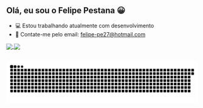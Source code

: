 ## Olá, eu sou o Felipe Pestana 😀

- 💻 Estou trabalhando atualmente com desenvolvimento
- 📩 Contate-me pelo email: felipe-pe27@hotmail.com

 <div style="display: inline_block">
 <a href="https://github.com/DEV-AndreSilva">
   <img align="center" height="150" src="https://github-readme-stats.vercel.app/api?username=felipepestana18&show_icons=true&theme=dracula&include_all_commits=true&count_private=true"/>
   
   <img align="center" height="150" src="https://github-readme-stats.vercel.app/api/top-langs/?username=felipepestana18&layout=compact&langs_count=7&theme=dracula"/>
  </a> 
</div>
 
<br>

  
   ![Snake animation](https://github.com/felipepestana18/felipepestana18/blob/output/github-contribution-grid-snake.svg)


<!-- 
- 😄 Pronouns: ...
 -⚡ Fun fact: ...
- 👯 I’m looking to collaborate on ...
- 🤔 I’m looking for help with ...
-->
